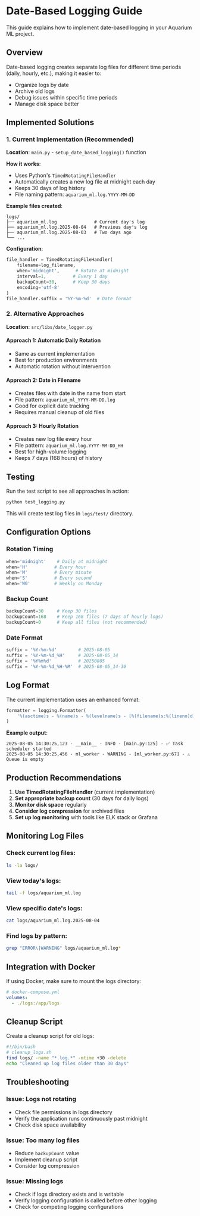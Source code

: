 # Date-Based Logging Guide

This guide explains how to implement date-based logging in your Aquarium ML project.

## Overview

Date-based logging creates separate log files for different time periods (daily, hourly, etc.), making it easier to:
- Organize logs by date
- Archive old logs
- Debug issues within specific time periods
- Manage disk space better

## Implemented Solutions

### 1. Current Implementation (Recommended)

**Location**: `main.py` - `setup_date_based_logging()` function

**How it works**:
- Uses Python's `TimedRotatingFileHandler`
- Automatically creates a new log file at midnight each day
- Keeps 30 days of log history
- File naming pattern: `aquarium_ml.log.YYYY-MM-DD`

**Example files created**:
```
logs/
├── aquarium_ml.log              # Current day's log
├── aquarium_ml.log.2025-08-04   # Previous day's log
├── aquarium_ml.log.2025-08-03   # Two days ago
└── ...
```

**Configuration**:
```python
file_handler = TimedRotatingFileHandler(
    filename=log_filename,
    when='midnight',      # Rotate at midnight
    interval=1,          # Every 1 day
    backupCount=30,      # Keep 30 days
    encoding='utf-8'
)
file_handler.suffix = '%Y-%m-%d'  # Date format
```

### 2. Alternative Approaches

**Location**: `src/libs/date_logger.py`

#### Approach 1: Automatic Daily Rotation
- Same as current implementation
- Best for production environments
- Automatic rotation without intervention

#### Approach 2: Date in Filename
- Creates files with date in the name from start
- File pattern: `aquarium_ml_YYYY-MM-DD.log`
- Good for explicit date tracking
- Requires manual cleanup of old files

#### Approach 3: Hourly Rotation
- Creates new log file every hour
- File pattern: `aquarium_ml.log.YYYY-MM-DD_HH`
- Best for high-volume logging
- Keeps 7 days (168 hours) of history

## Testing

Run the test script to see all approaches in action:

```bash
python test_logging.py
```

This will create test log files in `logs/test/` directory.

## Configuration Options

### Rotation Timing
```python
when='midnight'    # Daily at midnight
when='H'          # Every hour
when='M'          # Every minute
when='S'          # Every second
when='W0'         # Weekly on Monday
```

### Backup Count
```python
backupCount=30     # Keep 30 files
backupCount=168    # Keep 168 files (7 days of hourly logs)
backupCount=0      # Keep all files (not recommended)
```

### Date Format
```python
suffix = '%Y-%m-%d'        # 2025-08-05
suffix = '%Y-%m-%d_%H'     # 2025-08-05_14
suffix = '%Y%m%d'          # 20250805
suffix = '%Y-%m-%d_%H-%M'  # 2025-08-05_14-30
```

## Log Format

The current implementation uses an enhanced format:

```python
formatter = logging.Formatter(
    '%(asctime)s - %(name)s - %(levelname)s - [%(filename)s:%(lineno)d] - %(message)s'
)
```

**Example output**:
```
2025-08-05 14:30:25,123 - __main__ - INFO - [main.py:125] - ✅ Task scheduler started
2025-08-05 14:30:25,456 - ml_worker - WARNING - [ml_worker.py:67] - ⚠️ Queue is empty
```

## Production Recommendations

1. **Use TimedRotatingFileHandler** (current implementation)
2. **Set appropriate backup count** (30 days for daily logs)
3. **Monitor disk space** regularly
4. **Consider log compression** for archived files
5. **Set up log monitoring** with tools like ELK stack or Grafana

## Monitoring Log Files

### Check current log files:
```bash
ls -la logs/
```

### View today's logs:
```bash
tail -f logs/aquarium_ml.log
```

### View specific date's logs:
```bash
cat logs/aquarium_ml.log.2025-08-04
```

### Find logs by pattern:
```bash
grep "ERROR\|WARNING" logs/aquarium_ml.log*
```

## Integration with Docker

If using Docker, make sure to mount the logs directory:

```yaml
# docker-compose.yml
volumes:
  - ./logs:/app/logs
```

## Cleanup Script

Create a cleanup script for old logs:

```bash
#!/bin/bash
# cleanup_logs.sh
find logs/ -name "*.log.*" -mtime +30 -delete
echo "Cleaned up log files older than 30 days"
```

## Troubleshooting

### Issue: Logs not rotating
- Check file permissions in logs directory
- Verify the application runs continuously past midnight
- Check disk space availability

### Issue: Too many log files
- Reduce `backupCount` value
- Implement cleanup script
- Consider log compression

### Issue: Missing logs
- Check if logs directory exists and is writable
- Verify logging configuration is called before other logging
- Check for competing logging configurations
